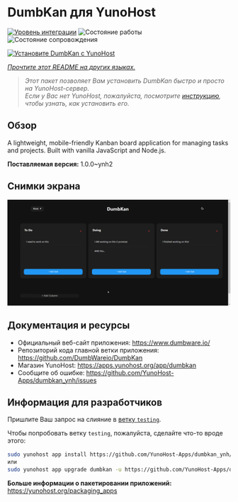 <!--
Важно: этот README был автоматически сгенерирован <https://github.com/YunoHost/apps/tree/master/tools/readme_generator>
Он НЕ ДОЛЖЕН редактироваться вручную.
-->

# DumbKan для YunoHost

[![Уровень интеграции](https://apps.yunohost.org/badge/integration/dumbkan)](https://ci-apps.yunohost.org/ci/apps/dumbkan/)
![Состояние работы](https://apps.yunohost.org/badge/state/dumbkan)
![Состояние сопровождения](https://apps.yunohost.org/badge/maintained/dumbkan)

[![Установите DumbKan с YunoHost](https://install-app.yunohost.org/install-with-yunohost.svg)](https://install-app.yunohost.org/?app=dumbkan)

*[Прочтите этот README на других языках.](./ALL_README.md)*

> *Этот пакет позволяет Вам установить DumbKan быстро и просто на YunoHost-сервер.*  
> *Если у Вас нет YunoHost, пожалуйста, посмотрите [инструкцию](https://yunohost.org/install), чтобы узнать, как установить его.*

## Обзор

A lightweight, mobile-friendly Kanban board application for managing tasks and projects. Built with vanilla JavaScript and Node.js.


**Поставляемая версия:** 1.0.0~ynh2

## Снимки экрана

![Снимок экрана DumbKan](./doc/screenshots/screenshot.png)

## Документация и ресурсы

- Официальный веб-сайт приложения: <https://www.dumbware.io/>
- Репозиторий кода главной ветки приложения: <https://github.com/DumbWareio/DumbKan>
- Магазин YunoHost: <https://apps.yunohost.org/app/dumbkan>
- Сообщите об ошибке: <https://github.com/YunoHost-Apps/dumbkan_ynh/issues>

## Информация для разработчиков

Пришлите Ваш запрос на слияние в [ветку `testing`](https://github.com/YunoHost-Apps/dumbkan_ynh/tree/testing).

Чтобы попробовать ветку `testing`, пожалуйста, сделайте что-то вроде этого:

```bash
sudo yunohost app install https://github.com/YunoHost-Apps/dumbkan_ynh/tree/testing --debug
или
sudo yunohost app upgrade dumbkan -u https://github.com/YunoHost-Apps/dumbkan_ynh/tree/testing --debug
```

**Больше информации о пакетировании приложений:** <https://yunohost.org/packaging_apps>
